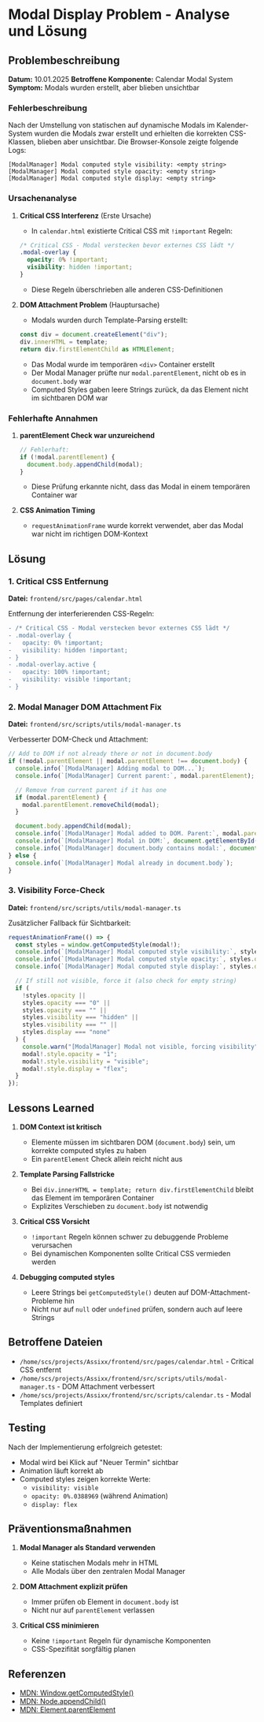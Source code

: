 # Modal Display Problem - Analyse und Lösung

## Problembeschreibung

**Datum:** 10.01.2025
**Betroffene Komponente:** Calendar Modal System
**Symptom:** Modals wurden erstellt, aber blieben unsichtbar

### Fehlerbeschreibung

Nach der Umstellung von statischen auf dynamische Modals im Kalender-System wurden die Modals zwar erstellt und erhielten die korrekten CSS-Klassen, blieben aber unsichtbar. Die Browser-Konsole zeigte folgende Logs:

```
[ModalManager] Modal computed style visibility: <empty string>
[ModalManager] Modal computed style opacity: <empty string>
[ModalManager] Modal computed style display: <empty string>
```

### Ursachenanalyse

1. **Critical CSS Interferenz** (Erste Ursache)
   - In `calendar.html` existierte Critical CSS mit `!important` Regeln:

   ```css
   /* Critical CSS - Modal verstecken bevor externes CSS lädt */
   .modal-overlay {
     opacity: 0% !important;
     visibility: hidden !important;
   }
   ```

   - Diese Regeln überschrieben alle anderen CSS-Definitionen

2. **DOM Attachment Problem** (Hauptursache)
   - Modals wurden durch Template-Parsing erstellt:

   ```typescript
   const div = document.createElement("div");
   div.innerHTML = template;
   return div.firstElementChild as HTMLElement;
   ```

   - Das Modal wurde im temporären `<div>` Container erstellt
   - Der Modal Manager prüfte nur `modal.parentElement`, nicht ob es in `document.body` war
   - Computed Styles gaben leere Strings zurück, da das Element nicht im sichtbaren DOM war

### Fehlerhafte Annahmen

1. **parentElement Check war unzureichend**

   ```typescript
   // Fehlerhaft:
   if (!modal.parentElement) {
     document.body.appendChild(modal);
   }
   ```

   - Diese Prüfung erkannte nicht, dass das Modal in einem temporären Container war

2. **CSS Animation Timing**
   - `requestAnimationFrame` wurde korrekt verwendet, aber das Modal war nicht im richtigen DOM-Kontext

## Lösung

### 1. Critical CSS Entfernung

**Datei:** `frontend/src/pages/calendar.html`

Entfernung der interferierenden CSS-Regeln:

```diff
- /* Critical CSS - Modal verstecken bevor externes CSS lädt */
- .modal-overlay {
-   opacity: 0% !important;
-   visibility: hidden !important;
- }
- .modal-overlay.active {
-   opacity: 100% !important;
-   visibility: visible !important;
- }
```

### 2. Modal Manager DOM Attachment Fix

**Datei:** `frontend/src/scripts/utils/modal-manager.ts`

Verbesserter DOM-Check und Attachment:

```typescript
// Add to DOM if not already there or not in document.body
if (!modal.parentElement || modal.parentElement !== document.body) {
  console.info(`[ModalManager] Adding modal to DOM...`);
  console.info(`[ModalManager] Current parent:`, modal.parentElement);

  // Remove from current parent if it has one
  if (modal.parentElement) {
    modal.parentElement.removeChild(modal);
  }

  document.body.appendChild(modal);
  console.info(`[ModalManager] Modal added to DOM. Parent:`, modal.parentElement?.tagName);
  console.info(`[ModalManager] Modal in DOM:`, document.getElementById(modalId) !== null);
  console.info(`[ModalManager] document.body contains modal:`, document.body.contains(modal));
} else {
  console.info(`[ModalManager] Modal already in document.body`);
}
```

### 3. Visibility Force-Check

**Datei:** `frontend/src/scripts/utils/modal-manager.ts`

Zusätzlicher Fallback für Sichtbarkeit:

```typescript
requestAnimationFrame(() => {
  const styles = window.getComputedStyle(modal!);
  console.info(`[ModalManager] Modal computed style visibility:`, styles.visibility);
  console.info(`[ModalManager] Modal computed style opacity:`, styles.opacity);
  console.info(`[ModalManager] Modal computed style display:`, styles.display);

  // If still not visible, force it (also check for empty string)
  if (
    !styles.opacity ||
    styles.opacity === "0" ||
    styles.opacity === "" ||
    styles.visibility === "hidden" ||
    styles.visibility === "" ||
    styles.display === "none"
  ) {
    console.warn("[ModalManager] Modal not visible, forcing visibility");
    modal!.style.opacity = "1";
    modal!.style.visibility = "visible";
    modal!.style.display = "flex";
  }
});
```

## Lessons Learned

1. **DOM Context ist kritisch**
   - Elemente müssen im sichtbaren DOM (`document.body`) sein, um korrekte computed styles zu haben
   - Ein `parentElement` Check allein reicht nicht aus

2. **Template Parsing Fallstricke**
   - Bei `div.innerHTML = template; return div.firstElementChild` bleibt das Element im temporären Container
   - Explizites Verschieben zu `document.body` ist notwendig

3. **Critical CSS Vorsicht**
   - `!important` Regeln können schwer zu debuggende Probleme verursachen
   - Bei dynamischen Komponenten sollte Critical CSS vermieden werden

4. **Debugging computed styles**
   - Leere Strings bei `getComputedStyle()` deuten auf DOM-Attachment-Probleme hin
   - Nicht nur auf `null` oder `undefined` prüfen, sondern auch auf leere Strings

## Betroffene Dateien

- `/home/scs/projects/Assixx/frontend/src/pages/calendar.html` - Critical CSS entfernt
- `/home/scs/projects/Assixx/frontend/src/scripts/utils/modal-manager.ts` - DOM Attachment verbessert
- `/home/scs/projects/Assixx/frontend/src/scripts/calendar.ts` - Modal Templates definiert

## Testing

Nach der Implementierung erfolgreich getestet:

- Modal wird bei Klick auf "Neuer Termin" sichtbar
- Animation läuft korrekt ab
- Computed styles zeigen korrekte Werte:
  - `visibility: visible`
  - `opacity: 0%.0388969` (während Animation)
  - `display: flex`

## Präventionsmaßnahmen

1. **Modal Manager als Standard verwenden**
   - Keine statischen Modals mehr in HTML
   - Alle Modals über den zentralen Modal Manager

2. **DOM Attachment explizit prüfen**
   - Immer prüfen ob Element in `document.body` ist
   - Nicht nur auf `parentElement` verlassen

3. **Critical CSS minimieren**
   - Keine `!important` Regeln für dynamische Komponenten
   - CSS-Spezifität sorgfältig planen

## Referenzen

- [MDN: Window.getComputedStyle()](https://developer.mozilla.org/en-US/docs/Web/API/Window/getComputedStyle)
- [MDN: Node.appendChild()](https://developer.mozilla.org/en-US/docs/Web/API/Node/appendChild)
- [MDN: Element.parentElement](https://developer.mozilla.org/en-US/docs/Web/API/Element/parentElement)
